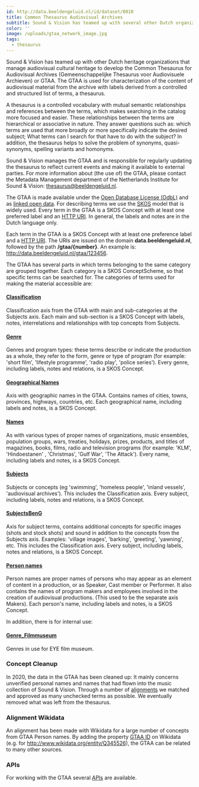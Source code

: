 ```yaml
---
id: http://data.beeldengeluid.nl/id/dataset/0010
title: Common Thesaurus Audiovisual Archives
subtitle: Sound & Vision has teamed up with several other Dutch organizations that manage audiovisual cultural heritage to develop the Gemeenschappelijke Thesaurus voor Audiovisuele Archieven (Common Thesaurus for Audiovisual Archives, GTAA). The GTAA is used for efficient characterization of the content of audio-visual material from the archive with labels derived from a controlled and structured list of terms, a thesaurus.
color: ''
image: /uploads/gtaa_network_image.jpg
tags:
  - thesaurus
---
```


Sound & Vision has teamed up with other Dutch heritage organizations that manage audiovisual cultural heritage to develop the Common Thesaurus for Audiovisual Archives (Gemeenschappelijke Thesaurus voor Audiovisuele Archieven) or GTAA. The GTAA is used for characterization of the content of audiovisual material from the archive with labels derived from a controlled and structured list of terms, a thesaurus.

A thesaurus is a controlled vocabulary with mutual semantic relationships and references between the terms, which makes searching in the catalog more focused and easier. These relationships between the terms are hierarchical or associative in nature. They answer questions such as: which terms are used that more broadly or more specifically indicate the desired subject; What terms can I search for that have to do with the subject? In addition, the thesaurus helps to solve the problem of synonyms, quasi-synonyms, spelling variants and homonyms.

Sound & Vision manages the GTAA and is responsible for regularly updating the thesaurus to reflect current events and making it available to external parties. For more information about (the use of) the GTAA, please contact the Metadata Management department of the Netherlands Institute for Sound & Vision: [thesaurus@beeldengeluid.nl](mailto:thesaurus@beeldengeluid.nl).

The GTAA is made available under the [Open Database License (OdbL)](https://opendatacommons.org/licenses/odbl/1.0/) and as [linked open data](https://www.den.nl/aan-de-slag/uitvoeren/hoe-maak-je-het-beschikbaar/linked-open-data). For describing terms we use the [SKOS](https://www.w3.org/2004/02/skos/) model that is widely used. Every term in the GTAA is a SKOS Concept with at least one preferred label and an [HTTP URI](https://en.wikipedia.org/wiki/Uniform_Resource_Identifier). In general, the labels and notes are in the Dutch language only.

Each term in the GTAA is a SKOS Concept with at least one preference label and a [HTTP URI](https://en.wikipedia.org/wiki/Uniform_Resource_Identifier). The URIs are issued on the domain **data.beeldengeluid.nl**, followed by the path **/gtaa/{number}**. An example is: http://data.beeldengeluid.nl/gtaa/123456.

The GTAA has several parts in which terms belonging to the same category are grouped together. Each category is a SKOS ConceptScheme, so that specific terms can be searched for. The categories of terms used for making the material accessible are:

#### [Classification](https://data.beeldengeluid.nl/gtaa/Classificatie)

Classification axis from the GTAA with main and sub-categories at the Subjects axis. Each main and sub-section is a SKOS Concept with labels, notes, interrelations and relationships with top concepts from Subjects.

#### [Genre](https://data.beeldengeluid.nl/gtaa/Genre)

Genres and program types: these terms describe or indicate the production as a whole, they refer to the form, genre or type of program (for example: 'short film', 'lifestyle programme', 'radio play', 'police series'). Every genre, including labels, notes and relations, is a SKOS Concept.

#### [Geographical Names](https://data.beeldengeluid.nl/gtaa/GeografischeNamen)

Axis with geographic names in the GTAA. Contains names of cities, towns, provinces, highways, countries, etc. Each geographical name, including labels and notes, is a SKOS Concept.

#### [Names](https://data.beeldengeluid.nl/gtaa/Namen)

As with various types of proper names of organizations, music ensembles, population groups, wars, treaties, holidays, prizes, products, and titles of magazines, books, films, radio and television programs (for example: 'KLM', 'Hindoestanen' , 'Christmas', 'Gulf War', 'The Attack'). Every name, including labels and notes, is a SKOS Concept.

#### [Subjects](https://data.beeldengeluid.nl/gtaa/Onderwerpen)

Subjects or concepts (eg 'swimming', 'homeless people', 'inland vessels', 'audiovisual archives'). This includes the Classification axis. Every subject, including labels, notes and relations, is a SKOS Concept.

#### [SubjectsBenG](https://data.beeldengeluid.nl/gtaa/OnderwerpenBenG)

Axis for subject terms, contains additional concepts for specific images (shots and stock shots) and sound in addition to the concepts from the Subjects axis. Examples: 'village images', 'barking', 'greeting', 'yawning', etc. This includes the Classification axis. Every subject, including labels, notes and relations, is a SKOS Concept.

#### [Person names](https://data.beeldengeluid.nl/gtaa/Persoonsnamen)

Person names are proper names of persons who may appear as an element of content in a production, or as Speaker, Cast member or Performer. It also contains the names of program makers and employees involved in the creation of audiovisual productions. (This used to be the separate axis Makers). Each person's name, including labels and notes, is a SKOS Concept.

In addition, there is for internal use:

#### [Genre_Filmmuseum](https://data.beeldengeluid.nl/gtaa/Genre_Filmmuseum)

Genres in use for EYE film museum.

### Concept Cleanup

In 2020, the data in the GTAA has been cleaned up: It mainly concerns unverified personal names and names that had flown into the music collection of Sound & Vision. Through a number of [alignments](https://www.pldn.nl/wiki/Vocabulary_alignment) we matched and approved as many unchecked terms as possible. We eventually removed what was left from the thesaurus.

### Alignment Wikidata

An alignment has been made with Wikidata for a large number of concepts from GTAA Person names. By adding the property [GTAA ID](https://www.wikidata.org/wiki/Property:P1741) on Wikidata (e.g. for http://www.wikidata.org/entity/Q345526), the GTAA can be related to many other sources.

### APIs

For working with the GTAA several [APIs](/apis/gtaa) are available.
